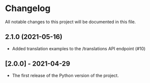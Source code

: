 # Changelog

All notable changes to this project will be documented in this file.

## 2.1.0 (2021-05-16)

- Added translation examples to the /translations API endpoint (#10)

## [2.0.0] - 2021-04-29

- The first release of the Python version of the project.
